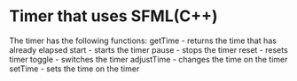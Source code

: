 # Timer that uses SFML(С++)
The timer has the following functions:
  getTime - returns the time that has already elapsed
  start - starts the timer
  pause - stops the timer
  reset - resets timer
  toggle - switches the timer
  adjustTime - changes the time on the timer
  setTime - sets the time on the timer
